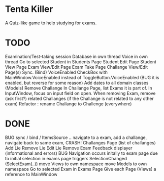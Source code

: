 ﻿# Tenta Killer
A Quiz-like game to help studying for exams.

# TODO
Examination/Test-taking session
Database in own thread
Voice in own thread
Go to selected Student in Students Page
Student Edit Page
Student View Page
Exam View/Edit Page
Exam Take Page
Challange View/Edit Page(s)
Sync. (Bind) VoiceEnabled CheckBox with MainWindow.VoiceEnabled instead of ToggleButton.VoiceEnabled (BUG it is enabled, but reverse for some reason)
Add dates to all domain classes (Models)
Remove Challange
In Challange Page, list Exams it is part of.
In InputWindow, focus on input field on open.
When removing Exam, remove (ask first?) related Challanges (if the Challange is not related to any other exam)
Refactor : rename Challange to Challenge (everywhere)

# DONE
BUG sync / bind / ItemsSource ..
  navigate to a exam, add a challange, navigate back to same exam, CRASH!
Challanges Page (list of challanges)
Add Lie
Remove Lie
Edit Lie
Remove Exam
Feedback displayer (informational and errors)
BUG Navigation occurs initally to exam page due to initial selection in exams page triggers SelectionChanged (SelectExam(..))
move Views to own namespace
move Models to own namespace
Go to selected Exam in Exams Page
Give each Page (Views) a reference to MainWindow